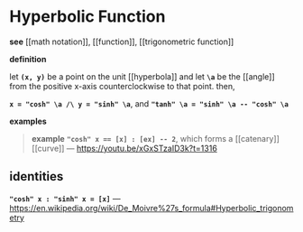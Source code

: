 # Hyperbolic Function

**see** [[math notation]], [[function]], [[trigonometric function]]

**definition**

let **`(x, y)`** be a point on the unit [[hyperbola]] and let **`\a`** be the [[angle]] from the positive x-axis counterclockwise to that point. then,

**`x = "cosh" \a /\ y = "sinh" \a`**, and **`"tanh" \a = "sinh" \a -- "cosh" \a`**

**examples**

> **example** **`"cosh" x == [x] : [ex] -- 2`**, which forms a [[catenary]] [[curve]] &mdash; <https://youtu.be/xGxSTzaID3k?t=1316>

## identities

**`"cosh" x : "sinh" x = [x]`** &mdash; <https://en.wikipedia.org/wiki/De_Moivre%27s_formula#Hyperbolic_trigonometry>
